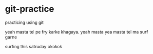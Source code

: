 # git-practice
practicing using git

 yeah masta tel pe fry karke khagaya.
 yeah masta
yea
masta tel ma surf garne


surfing this satruday
okokok